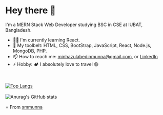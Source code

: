# Hey there 👋

I'm a MERN Stack Web Developer studying BSC in CSE at IUBAT, Bangladesh.

- 👨‍💻 I'm currently learning React.
- 🧰 My toolbelt: HTML, CSS, BootStrap, JavaScript, React, Node.js, MongoDB, PHP.
- 📫 How to reach me: minhazulabedinmunna@gmail.com, or [LinkedIn](https://www.linkedin.com/in/minhazul-abedin-munna-77181b178)
- ⚡ Hobby: :camping: I absolutely love to travel 😃
<br>

[![Top Langs](https://github-readme-stats.vercel.app/api/top-langs/?username=smmunna&layout=compact&langs_count=6&theme=cobalt2)](https://github.com/smmunna/github-readme-stats)
<br> <br>
![Anurag's GitHub stats](https://github-readme-stats.vercel.app/api?username=smmunna&show_icons=true&theme=radical)

⭐️ From [smmunna](https://github.com/smmunna)
